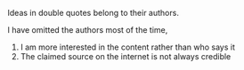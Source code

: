 ---
---


Ideas in double quotes belong to their authors. 

I have omitted the authors most of the time, 

1. I am more interested in the content rather than who says it 
2. The claimed source on the internet is not always credible 
